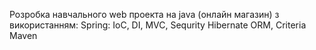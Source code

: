 Розробка навчального web проекта на java (онлайн магазин) з використанням: 
  Spring: IoC, DI, MVC, Sequrity 
  Hibernate ORM, Criteria 
  Maven
